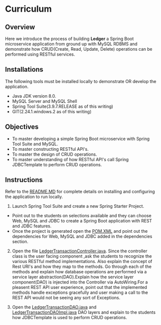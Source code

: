 # Curriculum

## Overview

Here we introduce the process of building **Ledger** a Spring Boot microservice application from ground up with MySQL RDBMS and demonstrate how CRUD(Create, Read, Update, Delete) 
operations can be performed using RESTful services.

## Installations

The following tools must be installed locally to demonstrate OR develop the application.

* Java JDK version 8.0.
* MySQL Server and MySQL Shell
* Spring Tool Suite(3.9.7.RELEASE as of this writing)
* GIT(2.24.1.windows.2 as of this writing)
 

## Objectives

* To master developing a simple Spring Boot microservice with Spring Tool Suite and MySQL.
* To master constructing RESTful API's.
* To master the design of CRUD operations.
* To master understanding of how RESTful API's call Spring JDBCTemplate to perform CRUD operations.

## Instructions

Refer to the [README.MD](https://github.com/sriranjan-tadimari/LedgerApplication/blob/main/README.md) for complete details on installing and 
configuring the application to run locally.

1. Launch Spring Tool Suite and create a new Spring Starter Project. 
* Point out to the students on selections available and they can choose  Web, MySQL and JDBC to create a Spring Boot application with REST and JDBC features.
* Once the project is generated open the [POM.XML](https://github.com/sriranjan-tadimari/LedgerApplication/blob/main/pom.xml) and point out the dependencies for Web, MySQL and JDBC added in the dependencies section.

2. Open the file [LedgerTransactionController.java](https://github.com/sriranjan-tadimari/LedgerApplication/blob/main/src/main/java/com/twou/ledgerapp/controller/LedgerTransactionController.java). Since the controller class is the user facing component ,ask the students to recognize the various RESTful method implementations. Also explain the concept of Rest URI's and how they map to the methods. Go through each of the methods and explain how database operations are performed via a service layer abstraction(DAO).Explain how the service layer component(DAO) is injected into the Controller via AutoWiring.For a pleasent REST API user experience, point out that the implemented methods handle exceptions gracefully and user making a call to the REST API would not be seeing any sort of Exceptions.

3. Open the [LedgerTransactionDAO.java](https://github.com/sriranjan-tadimari/LedgerApplication/blob/main/src/main/java/com/twou/ledgerapp/dao/LedgerTransactionDAO.java) and [LedgerTransactionDAOImpl.java](https://github.com/sriranjan-tadimari/LedgerApplication/blob/main/src/main/java/com/twou/ledgerapp/dao/LedgerTransactionDAOImpl.java) DAO layers and explain to the students how JDBCTemplate is used to perform CRUD operations.



